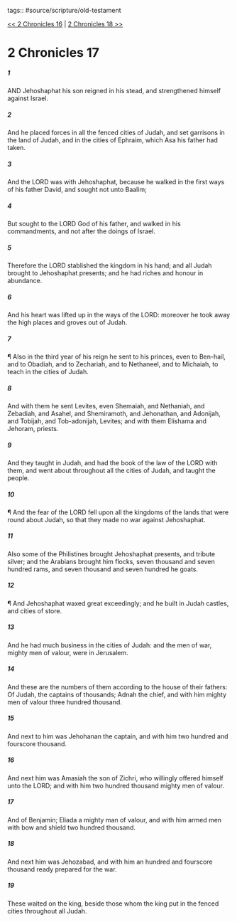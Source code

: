 tags:: #source/scripture/old-testament

[<< 2 Chronicles 16](old-testament/14_2_Chronicles/2_Chronicles_16.md) | [2 Chronicles 18 >>](old-testament/14_2_Chronicles/2_Chronicles_18.md)

# 2 Chronicles 17

##### 1

AND Jehoshaphat his son reigned in his stead, and strengthened himself against Israel.

##### 2

And he placed forces in all the fenced cities of Judah, and set garrisons in the land of Judah, and in the cities of Ephraim, which Asa his father had taken.

##### 3

And the LORD was with Jehoshaphat, because he walked in the first ways of his father David, and sought not unto Baalim;

##### 4

But sought to the LORD God of his father, and walked in his commandments, and not after the doings of Israel.

##### 5

Therefore the LORD stablished the kingdom in his hand; and all Judah brought to Jehoshaphat presents; and he had riches and honour in abundance.

##### 6

And his heart was lifted up in the ways of the LORD: moreover he took away the high places and groves out of Judah.

##### 7

¶ Also in the third year of his reign he sent to his princes, even to Ben-hail, and to Obadiah, and to Zechariah, and to Nethaneel, and to Michaiah, to teach in the cities of Judah.

##### 8

And with them he sent Levites, even Shemaiah, and Nethaniah, and Zebadiah, and Asahel, and Shemiramoth, and Jehonathan, and Adonijah, and Tobijah, and Tob-adonijah, Levites; and with them Elishama and Jehoram, priests.

##### 9

And they taught in Judah, and had the book of the law of the LORD with them, and went about throughout all the cities of Judah, and taught the people.

##### 10

¶ And the fear of the LORD fell upon all the kingdoms of the lands that were round about Judah, so that they made no war against Jehoshaphat.

##### 11

Also some of the Philistines brought Jehoshaphat presents, and tribute silver; and the Arabians brought him flocks, seven thousand and seven hundred rams, and seven thousand and seven hundred he goats.

##### 12

¶ And Jehoshaphat waxed great exceedingly; and he built in Judah castles, and cities of store.

##### 13

And he had much business in the cities of Judah: and the men of war, mighty men of valour, were in Jerusalem.

##### 14

And these are the numbers of them according to the house of their fathers: Of Judah, the captains of thousands; Adnah the chief, and with him mighty men of valour three hundred thousand.

##### 15

And next to him was Jehohanan the captain, and with him two hundred and fourscore thousand.

##### 16

And next him was Amasiah the son of Zichri, who willingly offered himself unto the LORD; and with him two hundred thousand mighty men of valour.

##### 17

And of Benjamin; Eliada a mighty man of valour, and with him armed men with bow and shield two hundred thousand.

##### 18

And next him was Jehozabad, and with him an hundred and fourscore thousand ready prepared for the war.

##### 19

These waited on the king, beside those whom the king put in the fenced cities throughout all Judah.
